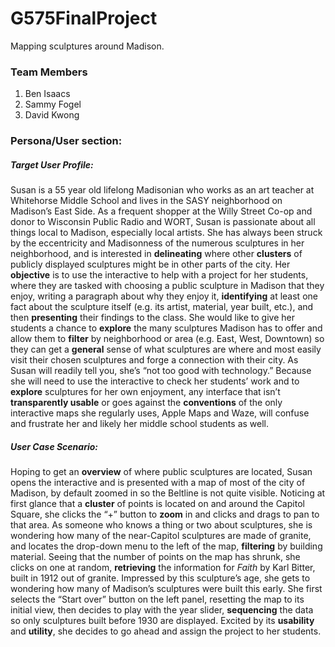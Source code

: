 # G575FinalProject
 Mapping sculptures around Madison.

### Team Members
1. Ben Isaacs
2. Sammy Fogel
3. David Kwong

### **Persona/User section:**

##### **Target User Profile:**
Susan is a 55 year old lifelong Madisonian who works as an art teacher at Whitehorse Middle School and lives in the SASY neighborhood on Madison’s East Side. As a frequent shopper at the Willy Street Co-op and donor to Wisconsin Public Radio and WORT, Susan is passionate about all things local to Madison, especially local artists. She has always been struck by the eccentricity and Madisonness of the numerous sculptures in her neighborhood, and is interested in **delineating** where other **clusters** of publicly displayed sculptures might be in other parts of the city. Her **objective** is to use the interactive to help with a project for her students, where they are tasked with choosing a public sculpture in Madison that they enjoy, writing a paragraph about why they enjoy it, **identifying** at least one fact about the sculpture itself (e.g. its artist, material, year built, etc.), and then **presenting** their findings to the class. She would like to give her students a chance to **explore** the many sculptures Madison has to offer and allow them to **filter** by neighborhood or area (e.g. East, West, Downtown) so they can get a **general** sense of what sculptures are where and most easily visit their chosen sculptures and forge a connection with their city. As Susan will readily tell you, she’s “not too good with technology.” Because she will need to use the interactive to check her students’ work and to **explore** sculptures for her own enjoyment, any interface that isn’t **transparently usable** or goes against the **conventions** of the only interactive maps she regularly uses, Apple Maps and Waze, will confuse and frustrate her and likely her middle school students as well.

##### **User Case Scenario:**
Hoping to get an **overview** of where public sculptures are located, Susan opens the interactive and is presented with a map of most of the city of Madison, by default zoomed in so the Beltline is not quite visible. Noticing at first glance that a **cluster** of points is located on and around the Capitol Square, she clicks the “+” button to **zoom** in and clicks and drags to pan to that area. As someone who knows a thing or two about sculptures, she is wondering how many of the near-Capitol sculptures are made of granite, and locates the drop-down menu to the left of the map, **filtering** by building material. Seeing that the number of points on the map has shrunk, she clicks on one at random, **retrieving** the information for *Faith* by Karl Bitter, built in 1912 out of granite. Impressed by this sculpture’s age, she gets to wondering how many of Madison’s sculptures were built this early. She first selects the “Start over” button on the left panel, resetting the map to its initial view, then decides to play with the year slider, **sequencing** the data so only sculptures built before 1930 are displayed. Excited by its **usability** and **utility**, she decides to go ahead and assign the project to her students.

